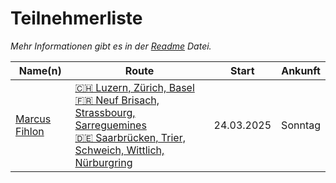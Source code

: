 # Teilnehmerliste

*Mehr Informationen gibt es in der [Readme](README.md) Datei.*

| Name(n) | Route | Start | Ankunft |
| ------- | ----- | ----- | ------- |
| [Marcus Fihlon](https://fosstodon.org/@McPringle) | [🇨🇭 Luzern, Zürich, Basel<br/>🇫🇷 Neuf Brisach, Strassbourg, Sarreguemines<br/>🇩🇪 Saarbrücken, Trier, Schweich, Wittlich, Nürburgring](https://www.komoot.com/tour/1980778498/zoom) | 24.03.2025 | Sonntag |
